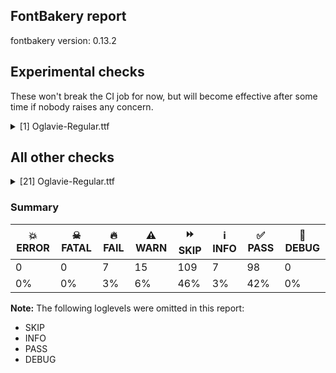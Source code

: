 ## FontBakery report

fontbakery version: 0.13.2





## Experimental checks

These won't break the CI job for now, but will become effective after some time if nobody raises any concern.


<details><summary>[1] Oglavie-Regular.ttf</summary>
<div>
<details>
    <summary>🔥 <b>FAIL</b> Check base characters have non-zero advance width. <a href="https://fontbakery.readthedocs.io/en/stable/fontbakery/checks/universal.html#base-has-width">base_has_width</a></summary>
    <div>







* 🔥 **FAIL** <p>The following glyphs had zero advance width:
- uniE005 (U+E005)</p>
 [code: zero-width-bases]



</div>
</details>
</div>
</details>




## All other checks



<details><summary>[21] Oglavie-Regular.ttf</summary>
<div>
<details>
    <summary>🔥 <b>FAIL</b> Checking OS/2 usWinAscent & usWinDescent. <a href="https://fontbakery.readthedocs.io/en/stable/fontbakery/checks/universal.html#family-win-ascent-and-descent">family/win_ascent_and_descent</a></summary>
    <div>







* 🔥 **FAIL** <p>OS/2.usWinAscent value should be equal or greater than 1040, but got 1020 instead</p>
 [code: ascent]



</div>
</details>

<details>
    <summary>🔥 <b>FAIL</b> Checking Vertical Metric Linegaps. <a href="https://fontbakery.readthedocs.io/en/stable/fontbakery/checks/universal.html#linegaps">linegaps</a></summary>
    <div>







* 🔥 **FAIL** <p>hhea lineGap is not equal to 0.</p>
<p><em>Overridden</em>: This check was originally a WARN but was
overridden by the universal profile:
For Google Fonts, all messages from this check are considered FAILs.</p>
 [code: hhea]



</div>
</details>

<details>
    <summary>🔥 <b>FAIL</b> Shapes languages in all GF glyphsets. <a href="https://fontbakery.readthedocs.io/en/stable/fontbakery/checks/googlefonts.html#googlefonts-glyphsets-shape-languages">googlefonts/glyphsets/shape_languages</a></summary>
    <div>







* 🔥 **FAIL** <p>GF_TransLatin_Arabic glyphset:</p>
<table>
<thead>
<tr>
<th align="left">FAIL messages</th>
<th align="left">Languages</th>
</tr>
</thead>
<tbody>
<tr>
<td align="left">Mandatory orthography codepoints:</td>
<td align="left"></td>
</tr>
<tr>
<td align="left">The following base characters are missing from the font: Ꙁ, ꙁ, ꙃ, Ꙃ</td>
<td align="left">cu_Cyrl (Church Slavic)</td>
</tr>
</tbody>
</table>
 [code: failed-language-shaping]



</div>
</details>

<details>
    <summary>🔥 <b>FAIL</b> Check Google Fonts glyph coverage. <a href="https://fontbakery.readthedocs.io/en/stable/fontbakery/checks/googlefonts.html#googlefonts-glyph-coverage">googlefonts/glyph_coverage</a></summary>
    <div>







* 🔥 **FAIL** <p>Missing required codepoints:</p>
<pre><code>- 0x0023 (NUMBER SIGN)


- 0x0024 (DOLLAR SIGN)


- 0x0025 (PERCENT SIGN)


- 0x0026 (AMPERSAND)


- 0x002B (PLUS SIGN)


- 0x0030 (DIGIT ZERO)


- 0x0031 (DIGIT ONE)


- 0x0032 (DIGIT TWO)


- 0x0033 (DIGIT THREE)


- 0x0034 (DIGIT FOUR)


- 0x0035 (DIGIT FIVE)


- 0x0036 (DIGIT SIX)


- 0x0037 (DIGIT SEVEN)


- 0x0038 (DIGIT EIGHT)


- 0x0039 (DIGIT NINE)


- 0x003C (LESS-THAN SIGN)


- 0x003D (EQUALS SIGN)


- 0x003E (GREATER-THAN SIGN)


- 0x003F (QUESTION MARK)


- 0x0040 (COMMERCIAL AT)


- 0x0041 (LATIN CAPITAL LETTER A)


- 0x0042 (LATIN CAPITAL LETTER B)


- 0x0043 (LATIN CAPITAL LETTER C)


- 0x0044 (LATIN CAPITAL LETTER D)


- 0x0045 (LATIN CAPITAL LETTER E)


- 0x0046 (LATIN CAPITAL LETTER F)


- 0x0047 (LATIN CAPITAL LETTER G)


- 0x0048 (LATIN CAPITAL LETTER H)


- 0x0049 (LATIN CAPITAL LETTER I)


- 0x004A (LATIN CAPITAL LETTER J)


- 0x004B (LATIN CAPITAL LETTER K)


- 0x004C (LATIN CAPITAL LETTER L)


- 0x004D (LATIN CAPITAL LETTER M)


- 0x004E (LATIN CAPITAL LETTER N)


- 0x004F (LATIN CAPITAL LETTER O)


- 0x0050 (LATIN CAPITAL LETTER P)


- 0x0051 (LATIN CAPITAL LETTER Q)


- 0x0052 (LATIN CAPITAL LETTER R)


- 0x0053 (LATIN CAPITAL LETTER S)


- 0x0054 (LATIN CAPITAL LETTER T)


- 0x0055 (LATIN CAPITAL LETTER U)


- 0x0056 (LATIN CAPITAL LETTER V)


- 0x0057 (LATIN CAPITAL LETTER W)


- 0x0058 (LATIN CAPITAL LETTER X)


- 0x0059 (LATIN CAPITAL LETTER Y)


- 0x005A (LATIN CAPITAL LETTER Z)


- 0x005C (REVERSE SOLIDUS)


- 0x005E (CIRCUMFLEX ACCENT)


- 0x005F (LOW LINE)


- 0x0061 (LATIN SMALL LETTER A)


- 0x0062 (LATIN SMALL LETTER B)


- 0x0063 (LATIN SMALL LETTER C)


- 0x0064 (LATIN SMALL LETTER D)


- 0x0065 (LATIN SMALL LETTER E)


- 0x0066 (LATIN SMALL LETTER F)


- 0x0067 (LATIN SMALL LETTER G)


- 0x0068 (LATIN SMALL LETTER H)


- 0x0069 (LATIN SMALL LETTER I)


- 0x006A (LATIN SMALL LETTER J)


- 0x006B (LATIN SMALL LETTER K)


- 0x006C (LATIN SMALL LETTER L)


- 0x006D (LATIN SMALL LETTER M)


- 0x006E (LATIN SMALL LETTER N)


- 0x006F (LATIN SMALL LETTER O)


- 0x0070 (LATIN SMALL LETTER P)


- 0x0071 (LATIN SMALL LETTER Q)


- 0x0072 (LATIN SMALL LETTER R)


- 0x0073 (LATIN SMALL LETTER S)


- 0x0074 (LATIN SMALL LETTER T)


- 0x0075 (LATIN SMALL LETTER U)


- 0x0076 (LATIN SMALL LETTER V)


- 0x0077 (LATIN SMALL LETTER W)


- 0x0078 (LATIN SMALL LETTER X)


- 0x0079 (LATIN SMALL LETTER Y)


- 0x007A (LATIN SMALL LETTER Z)


- 0x007B (LEFT CURLY BRACKET)


- 0x007C (VERTICAL LINE)


- 0x007D (RIGHT CURLY BRACKET)


- 0x007E (TILDE)


- 0x00A1 (INVERTED EXCLAMATION MARK)


- 0x00A2 (CENT SIGN)


- 0x00A3 (POUND SIGN)


- 0x00A5 (YEN SIGN)


- 0x00A7 (SECTION SIGN)


- 0x00A8 (DIAERESIS)


- 0x00A9 (COPYRIGHT SIGN)


- 0x00AA (FEMININE ORDINAL INDICATOR)


- 0x00AE (REGISTERED SIGN)


- 0x00AF (MACRON)


- 0x00B0 (DEGREE SIGN)


- 0x00B4 (ACUTE ACCENT)


- 0x00B8 (CEDILLA)


- 0x00BA (MASCULINE ORDINAL INDICATOR)


- 0x00BF (INVERTED QUESTION MARK)


- 0x00C0 (LATIN CAPITAL LETTER A WITH GRAVE)


- 0x00C1 (LATIN CAPITAL LETTER A WITH ACUTE)


- 0x00C2 (LATIN CAPITAL LETTER A WITH CIRCUMFLEX)


- 0x00C3 (LATIN CAPITAL LETTER A WITH TILDE)


- 0x00C4 (LATIN CAPITAL LETTER A WITH DIAERESIS)


- 0x00C5 (LATIN CAPITAL LETTER A WITH RING ABOVE)


- 0x00C6 (LATIN CAPITAL LETTER AE)


- 0x00C7 (LATIN CAPITAL LETTER C WITH CEDILLA)


- 0x00C8 (LATIN CAPITAL LETTER E WITH GRAVE)


- 0x00C9 (LATIN CAPITAL LETTER E WITH ACUTE)


- 0x00CA (LATIN CAPITAL LETTER E WITH CIRCUMFLEX)


- 0x00CB (LATIN CAPITAL LETTER E WITH DIAERESIS)


- 0x00CC (LATIN CAPITAL LETTER I WITH GRAVE)


- 0x00CD (LATIN CAPITAL LETTER I WITH ACUTE)


- 0x00CE (LATIN CAPITAL LETTER I WITH CIRCUMFLEX)


- 0x00CF (LATIN CAPITAL LETTER I WITH DIAERESIS)


- 0x00D0 (LATIN CAPITAL LETTER ETH)


- 0x00D1 (LATIN CAPITAL LETTER N WITH TILDE)


- 0x00D2 (LATIN CAPITAL LETTER O WITH GRAVE)


- 0x00D3 (LATIN CAPITAL LETTER O WITH ACUTE)


- 0x00D4 (LATIN CAPITAL LETTER O WITH CIRCUMFLEX)


- 0x00D5 (LATIN CAPITAL LETTER O WITH TILDE)


- 0x00D6 (LATIN CAPITAL LETTER O WITH DIAERESIS)


- 0x00D7 (MULTIPLICATION SIGN)


- 0x00D8 (LATIN CAPITAL LETTER O WITH STROKE)


- 0x00D9 (LATIN CAPITAL LETTER U WITH GRAVE)


- 0x00DA (LATIN CAPITAL LETTER U WITH ACUTE)


- 0x00DB (LATIN CAPITAL LETTER U WITH CIRCUMFLEX)


- 0x00DC (LATIN CAPITAL LETTER U WITH DIAERESIS)


- 0x00DD (LATIN CAPITAL LETTER Y WITH ACUTE)


- 0x00DE (LATIN CAPITAL LETTER THORN)


- 0x00DF (LATIN SMALL LETTER SHARP S)


- 0x00E0 (LATIN SMALL LETTER A WITH GRAVE)


- 0x00E1 (LATIN SMALL LETTER A WITH ACUTE)


- 0x00E2 (LATIN SMALL LETTER A WITH CIRCUMFLEX)


- 0x00E3 (LATIN SMALL LETTER A WITH TILDE)


- 0x00E4 (LATIN SMALL LETTER A WITH DIAERESIS)


- 0x00E5 (LATIN SMALL LETTER A WITH RING ABOVE)


- 0x00E6 (LATIN SMALL LETTER AE)


- 0x00E7 (LATIN SMALL LETTER C WITH CEDILLA)


- 0x00E8 (LATIN SMALL LETTER E WITH GRAVE)


- 0x00E9 (LATIN SMALL LETTER E WITH ACUTE)


- 0x00EA (LATIN SMALL LETTER E WITH CIRCUMFLEX)


- 0x00EB (LATIN SMALL LETTER E WITH DIAERESIS)


- 0x00EC (LATIN SMALL LETTER I WITH GRAVE)


- 0x00ED (LATIN SMALL LETTER I WITH ACUTE)


- 0x00EE (LATIN SMALL LETTER I WITH CIRCUMFLEX)


- 0x00EF (LATIN SMALL LETTER I WITH DIAERESIS)


- 0x00F0 (LATIN SMALL LETTER ETH)


- 0x00F1 (LATIN SMALL LETTER N WITH TILDE)


- 0x00F2 (LATIN SMALL LETTER O WITH GRAVE)


- 0x00F3 (LATIN SMALL LETTER O WITH ACUTE)


- 0x00F4 (LATIN SMALL LETTER O WITH CIRCUMFLEX)


- 0x00F5 (LATIN SMALL LETTER O WITH TILDE)


- 0x00F6 (LATIN SMALL LETTER O WITH DIAERESIS)


- 0x00F7 (DIVISION SIGN)


- 0x00F8 (LATIN SMALL LETTER O WITH STROKE)


- 0x00F9 (LATIN SMALL LETTER U WITH GRAVE)


- 0x00FA (LATIN SMALL LETTER U WITH ACUTE)


- 0x00FB (LATIN SMALL LETTER U WITH CIRCUMFLEX)


- 0x00FC (LATIN SMALL LETTER U WITH DIAERESIS)


- 0x00FD (LATIN SMALL LETTER Y WITH ACUTE)


- 0x00FE (LATIN SMALL LETTER THORN)


- 0x00FF (LATIN SMALL LETTER Y WITH DIAERESIS)


- 0x0100 (LATIN CAPITAL LETTER A WITH MACRON)


- 0x0101 (LATIN SMALL LETTER A WITH MACRON)


- 0x0102 (LATIN CAPITAL LETTER A WITH BREVE)


- 0x0103 (LATIN SMALL LETTER A WITH BREVE)


- 0x0104 (LATIN CAPITAL LETTER A WITH OGONEK)


- 0x0105 (LATIN SMALL LETTER A WITH OGONEK)


- 0x0106 (LATIN CAPITAL LETTER C WITH ACUTE)


- 0x0107 (LATIN SMALL LETTER C WITH ACUTE)


- 0x010A (LATIN CAPITAL LETTER C WITH DOT ABOVE)


- 0x010B (LATIN SMALL LETTER C WITH DOT ABOVE)


- 0x010C (LATIN CAPITAL LETTER C WITH CARON)


- 0x010D (LATIN SMALL LETTER C WITH CARON)


- 0x010E (LATIN CAPITAL LETTER D WITH CARON)


- 0x010F (LATIN SMALL LETTER D WITH CARON)


- 0x0110 (LATIN CAPITAL LETTER D WITH STROKE)


- 0x0111 (LATIN SMALL LETTER D WITH STROKE)


- 0x0112 (LATIN CAPITAL LETTER E WITH MACRON)


- 0x0113 (LATIN SMALL LETTER E WITH MACRON)


- 0x0116 (LATIN CAPITAL LETTER E WITH DOT ABOVE)


- 0x0117 (LATIN SMALL LETTER E WITH DOT ABOVE)


- 0x0118 (LATIN CAPITAL LETTER E WITH OGONEK)


- 0x0119 (LATIN SMALL LETTER E WITH OGONEK)


- 0x011A (LATIN CAPITAL LETTER E WITH CARON)


- 0x011B (LATIN SMALL LETTER E WITH CARON)


- 0x011E (LATIN CAPITAL LETTER G WITH BREVE)


- 0x011F (LATIN SMALL LETTER G WITH BREVE)


- 0x0120 (LATIN CAPITAL LETTER G WITH DOT ABOVE)


- 0x0121 (LATIN SMALL LETTER G WITH DOT ABOVE)


- 0x0122 (LATIN CAPITAL LETTER G WITH CEDILLA)


- 0x0123 (LATIN SMALL LETTER G WITH CEDILLA)


- 0x0126 (LATIN CAPITAL LETTER H WITH STROKE)


- 0x0127 (LATIN SMALL LETTER H WITH STROKE)


- 0x012A (LATIN CAPITAL LETTER I WITH MACRON)


- 0x012B (LATIN SMALL LETTER I WITH MACRON)


- 0x012E (LATIN CAPITAL LETTER I WITH OGONEK)


- 0x012F (LATIN SMALL LETTER I WITH OGONEK)


- 0x0130 (LATIN CAPITAL LETTER I WITH DOT ABOVE)


- 0x0131 (LATIN SMALL LETTER DOTLESS I)


- 0x0136 (LATIN CAPITAL LETTER K WITH CEDILLA)


- 0x0137 (LATIN SMALL LETTER K WITH CEDILLA)


- 0x0139 (LATIN CAPITAL LETTER L WITH ACUTE)


- 0x013A (LATIN SMALL LETTER L WITH ACUTE)


- 0x013B (LATIN CAPITAL LETTER L WITH CEDILLA)


- 0x013C (LATIN SMALL LETTER L WITH CEDILLA)


- 0x013D (LATIN CAPITAL LETTER L WITH CARON)


- 0x013E (LATIN SMALL LETTER L WITH CARON)


- 0x0141 (LATIN CAPITAL LETTER L WITH STROKE)


- 0x0142 (LATIN SMALL LETTER L WITH STROKE)


- 0x0143 (LATIN CAPITAL LETTER N WITH ACUTE)


- 0x0144 (LATIN SMALL LETTER N WITH ACUTE)


- 0x0145 (LATIN CAPITAL LETTER N WITH CEDILLA)


- 0x0146 (LATIN SMALL LETTER N WITH CEDILLA)


- 0x0147 (LATIN CAPITAL LETTER N WITH CARON)


- 0x0148 (LATIN SMALL LETTER N WITH CARON)


- 0x0150 (LATIN CAPITAL LETTER O WITH DOUBLE ACUTE)


- 0x0151 (LATIN SMALL LETTER O WITH DOUBLE ACUTE)


- 0x0152 (LATIN CAPITAL LIGATURE OE)


- 0x0153 (LATIN SMALL LIGATURE OE)


- 0x0154 (LATIN CAPITAL LETTER R WITH ACUTE)


- 0x0155 (LATIN SMALL LETTER R WITH ACUTE)


- 0x0158 (LATIN CAPITAL LETTER R WITH CARON)


- 0x0159 (LATIN SMALL LETTER R WITH CARON)


- 0x015A (LATIN CAPITAL LETTER S WITH ACUTE)


- 0x015B (LATIN SMALL LETTER S WITH ACUTE)


- 0x015E (LATIN CAPITAL LETTER S WITH CEDILLA)


- 0x015F (LATIN SMALL LETTER S WITH CEDILLA)


- 0x0160 (LATIN CAPITAL LETTER S WITH CARON)


- 0x0161 (LATIN SMALL LETTER S WITH CARON)


- 0x0164 (LATIN CAPITAL LETTER T WITH CARON)


- 0x0165 (LATIN SMALL LETTER T WITH CARON)


- 0x016A (LATIN CAPITAL LETTER U WITH MACRON)


- 0x016B (LATIN SMALL LETTER U WITH MACRON)


- 0x016E (LATIN CAPITAL LETTER U WITH RING ABOVE)


- 0x016F (LATIN SMALL LETTER U WITH RING ABOVE)


- 0x0170 (LATIN CAPITAL LETTER U WITH DOUBLE ACUTE)


- 0x0171 (LATIN SMALL LETTER U WITH DOUBLE ACUTE)


- 0x0172 (LATIN CAPITAL LETTER U WITH OGONEK)


- 0x0173 (LATIN SMALL LETTER U WITH OGONEK)


- 0x0174 (LATIN CAPITAL LETTER W WITH CIRCUMFLEX)


- 0x0175 (LATIN SMALL LETTER W WITH CIRCUMFLEX)


- 0x0176 (LATIN CAPITAL LETTER Y WITH CIRCUMFLEX)


- 0x0177 (LATIN SMALL LETTER Y WITH CIRCUMFLEX)


- 0x0178 (LATIN CAPITAL LETTER Y WITH DIAERESIS)


- 0x0179 (LATIN CAPITAL LETTER Z WITH ACUTE)


- 0x017A (LATIN SMALL LETTER Z WITH ACUTE)


- 0x017B (LATIN CAPITAL LETTER Z WITH DOT ABOVE)


- 0x017C (LATIN SMALL LETTER Z WITH DOT ABOVE)


- 0x017D (LATIN CAPITAL LETTER Z WITH CARON)


- 0x017E (LATIN SMALL LETTER Z WITH CARON)


- 0x0218 (LATIN CAPITAL LETTER S WITH COMMA BELOW)


- 0x0219 (LATIN SMALL LETTER S WITH COMMA BELOW)


- 0x021A (LATIN CAPITAL LETTER T WITH COMMA BELOW)


- 0x021B (LATIN SMALL LETTER T WITH COMMA BELOW)


- 0x0237 (LATIN SMALL LETTER DOTLESS J)


- 0x02C6 (MODIFIER LETTER CIRCUMFLEX ACCENT)


- 0x02C7 (CARON)


- 0x02D8 (BREVE)


- 0x02D9 (DOT ABOVE)


- 0x02DA (RING ABOVE)


- 0x02DB (OGONEK)


- 0x02DC (SMALL TILDE)


- 0x02DD (DOUBLE ACUTE ACCENT)


- 0x0302 (COMBINING CIRCUMFLEX ACCENT)


- 0x0303 (COMBINING TILDE)


- 0x0304 (COMBINING MACRON)


- 0x0307 (COMBINING DOT ABOVE)


- 0x030A (COMBINING RING ABOVE)


- 0x030B (COMBINING DOUBLE ACUTE ACCENT)


- 0x030C (COMBINING CARON)


- 0x0326 (COMBINING COMMA BELOW)


- 0x0327 (COMBINING CEDILLA)


- 0x0328 (COMBINING OGONEK)


- 0x1E80 (LATIN CAPITAL LETTER W WITH GRAVE)


- 0x1E81 (LATIN SMALL LETTER W WITH GRAVE)


- 0x1E82 (LATIN CAPITAL LETTER W WITH ACUTE)


- 0x1E83 (LATIN SMALL LETTER W WITH ACUTE)


- 0x1E84 (LATIN CAPITAL LETTER W WITH DIAERESIS)


- 0x1E85 (LATIN SMALL LETTER W WITH DIAERESIS)


- 0x1E9E (LATIN CAPITAL LETTER SHARP S)


- 0x1EF2 (LATIN CAPITAL LETTER Y WITH GRAVE)


- 0x1EF3 (LATIN SMALL LETTER Y WITH GRAVE)


- 0x2022 (BULLET)


- 0x2026 (HORIZONTAL ELLIPSIS)


- 0x2039 (SINGLE LEFT-POINTING ANGLE QUOTATION MARK)


- 0x203A (SINGLE RIGHT-POINTING ANGLE QUOTATION MARK)


- 0x20AC (EURO SIGN)


- 0x2122 (TRADE MARK SIGN)


- 0x2212 (MINUS SIGN)
</code></pre>
 [code: missing-codepoints]



</div>
</details>

<details>
    <summary>🔥 <b>FAIL</b> Ensure font can render its own name. <a href="https://fontbakery.readthedocs.io/en/stable/fontbakery/checks/googlefonts.html#googlefonts-render-own-name">googlefonts/render_own_name</a></summary>
    <div>







* 🔥 **FAIL** <p>.notdef glyphs were found when attempting to render Oglavie</p>
 [code: render-own-name]



</div>
</details>

<details>
    <summary>🔥 <b>FAIL</b> Check font follows the Google Fonts vertical metric schema <a href="https://fontbakery.readthedocs.io/en/stable/fontbakery/checks/googlefonts.html#googlefonts-vertical-metrics">googlefonts/vertical_metrics</a></summary>
    <div>







* 🔥 **FAIL** <p>OS/2.sTypoLineGap is &quot;90&quot; it should be 0</p>
 [code: bad-OS/2.sTypoLineGap]



* 🔥 **FAIL** <p>hhea.lineGap is &quot;90&quot; it should be 0</p>
 [code: bad-hhea.lineGap]



</div>
</details>

<details>
    <summary>⚠️ <b>WARN</b> Check mark characters are in GDEF mark glyph class. <a href="https://fontbakery.readthedocs.io/en/stable/fontbakery/checks/opentype.html#opentype-gdef-mark-chars">opentype/gdef_mark_chars</a></summary>
    <div>







* ⚠️ **WARN** <p>The following mark characters could be in the GDEF mark glyph class:
uni0484 (U+0484), uni0485 (U+0485), uni0488 (U+0488), uni0489 (U+0489) and uniA67D (U+A67D)</p>
 [code: mark-chars]



</div>
</details>

<details>
    <summary>⚠️ <b>WARN</b> Check GDEF mark glyph class doesn't have characters that are not marks. <a href="https://fontbakery.readthedocs.io/en/stable/fontbakery/checks/opentype.html#opentype-gdef-non-mark-chars">opentype/gdef_non_mark_chars</a></summary>
    <div>







* ⚠️ **WARN** <p>The following non-mark characters should not be in the GDEF mark glyph class:
U+A67E</p>
 [code: non-mark-chars]



</div>
</details>

<details>
    <summary>⚠️ <b>WARN</b> Check glyphs in mark glyph class are non-spacing. <a href="https://fontbakery.readthedocs.io/en/stable/fontbakery/checks/opentype.html#opentype-gdef-spacing-marks">opentype/gdef_spacing_marks</a></summary>
    <div>







* ⚠️ **WARN** <p>The following glyphs seem to be spacing (because they have width &gt; 0 on the hmtx table) so they may be in the GDEF mark glyph class by mistake, or they should have zero width instead:
acutecomb (U+0301), gravecomb (U+0300), uni0311 (U+0311), uni033E (U+033E), uni2DE1 (U+2DE1), uni2DE10487 (U+F4E1), uni2DE2 (U+2DE2), uni2DE20487 (U+F4E2), uni2DE3 (U+2DE3), uni2DE4 (U+2DE4), uni2DE5 (U+2DE5), uni2DE9 (U+2DE9), uni2DE90487 (U+F4E9), uni2DEA (U+2DEA), uni2DEA0487 (U+F4EA), uni2DEC (U+2DEC), uni2DEC0487 (U+F4EC), uni2DED (U+2DED), uni2DED0487 (U+F4ED), uni2DEF (U+2DEF), uni2DF1 (U+2DF1), uni2DF10487 (U+F4F1), uniA67E (U+A67E), uniE000 (U+E000), uniE002 (U+E002) and uniE004 (U+E004)</p>
 [code: spacing-mark-glyphs]



</div>
</details>

<details>
    <summary>⚠️ <b>WARN</b> Check if each glyph has the recommended amount of contours. <a href="https://fontbakery.readthedocs.io/en/stable/fontbakery/checks/universal.html#contour-count">contour_count</a></summary>
    <div>







* ⚠️ **WARN** <p>This check inspects the glyph outlines and detects the total number of contours in each of them. The expected values are infered from the typical ammounts of contours observed in a large collection of reference font families. The divergences listed below may simply indicate a significantly different design on some of your glyphs. On the other hand, some of these may flag actual bugs in the font such as glyphs mapped to an incorrect codepoint. Please consider reviewing the design and codepoint assignment of these to make sure they are correct.</p>
<p>The following glyphs do not have the recommended number of contours:</p>
<pre><code>- Glyph name: .null	Contours detected: 5	Expected: 0

- Glyph name: asterisk	Contours detected: 2	Expected: 1 or 4

- Glyph name: sfthyphen	Contours detected: 1	Expected: 0

- Glyph name: afii10070	Contours detected: 1	Expected: 2

- Glyph name: uni0450	Contours detected: 2	Expected: 3

- Glyph name: afii10071	Contours detected: 3	Expected: 4

- Glyph name: afii10103	Contours detected: 1	Expected: 2

- Glyph name: afii10105	Contours detected: 1	Expected: 2

- Glyph name: uni0464	Contours detected: 3	Expected: 1

- Glyph name: uni0465	Contours detected: 3	Expected: 1

- Glyph name: uni0468	Contours detected: 3	Expected: 2

- Glyph name: uni0469	Contours detected: 3	Expected: 2

- Glyph name: uni046C	Contours detected: 3	Expected: 2

- Glyph name: uni046D	Contours detected: 3	Expected: 2

- Glyph name: uni046E	Contours detected: 1	Expected: 2

- Glyph name: uni046F	Contours detected: 1	Expected: 2

- Glyph name: uni0480	Contours detected: 3	Expected: 1

- Glyph name: uni0481	Contours detected: 3	Expected: 1

- Glyph name: uni0484	Contours detected: 3	Expected: 1

- Glyph name: uni0485	Contours detected: 3	Expected: 1

- Glyph name: uni0488	Contours detected: 3	Expected: 8

- Glyph name: uni0489	Contours detected: 3	Expected: 8

- Glyph name: afii10050	Contours detected: 3	Expected: 1

- Glyph name: afii10098	Contours detected: 3	Expected: 1

- Glyph name: .null	Contours detected: 5	Expected: 0

- Glyph name: asterisk	Contours detected: 2	Expected: 1 or 4

- Glyph name: uni0450	Contours detected: 2	Expected: 3

- Glyph name: uni0464	Contours detected: 3	Expected: 1

- Glyph name: uni0465	Contours detected: 3	Expected: 1

- Glyph name: uni0468	Contours detected: 3	Expected: 2

- Glyph name: uni0469	Contours detected: 3	Expected: 2

- Glyph name: uni046C	Contours detected: 3	Expected: 2

- Glyph name: uni046D	Contours detected: 3	Expected: 2

- Glyph name: uni046E	Contours detected: 1	Expected: 2

- Glyph name: uni046F	Contours detected: 1	Expected: 2

- Glyph name: uni0480	Contours detected: 3	Expected: 1

- Glyph name: uni0481	Contours detected: 3	Expected: 1

- Glyph name: uni0484	Contours detected: 3	Expected: 1

- Glyph name: uni0485	Contours detected: 3	Expected: 1

- Glyph name: uni0488	Contours detected: 3	Expected: 8

- Glyph name: uni0489	Contours detected: 3	Expected: 8
</code></pre>
 [code: contour-count]



</div>
</details>

<details>
    <summary>⚠️ <b>WARN</b> Does the font contain a soft hyphen? <a href="https://fontbakery.readthedocs.io/en/stable/fontbakery/checks/universal.html#soft-hyphen">soft_hyphen</a></summary>
    <div>







* ⚠️ **WARN** <p>This font has a 'Soft Hyphen' character.</p>
 [code: softhyphen]



</div>
</details>

<details>
    <summary>⚠️ <b>WARN</b> Validate size, and resolution of article images, and ensure article page has minimum length and includes visual assets. <a href="https://fontbakery.readthedocs.io/en/stable/fontbakery/checks/googlefonts.html#googlefonts-article-images">googlefonts/article/images</a></summary>
    <div>







* ⚠️ **WARN** <p>Family metadata at fonts/ttf does not have an article.</p>
 [code: lacks-article]



</div>
</details>

<details>
    <summary>⚠️ <b>WARN</b> Check for codepoints not covered by METADATA subsets. <a href="https://fontbakery.readthedocs.io/en/stable/fontbakery/checks/googlefonts.html#googlefonts-metadata-unreachable-subsetting">googlefonts/metadata/unreachable_subsetting</a></summary>
    <div>







* ⚠️ **WARN** <p>The following codepoints supported by the font are not covered by
any subsets defined in the font's metadata file, and will never
be served. You can solve this by either manually adding additional
subset declarations to METADATA.pb, or by editing the glyphset
definitions.</p>
<ul>
<li>U+0306 COMBINING BREVE: try adding one of: tifinagh, old-permic</li>
<li>U+030F COMBINING DOUBLE GRAVE ACCENT: not included in any glyphset definition</li>
<li>U+0311 COMBINING INVERTED BREVE: try adding one of: todhri, coptic</li>
<li>U+033E COMBINING VERTICAL TILDE: not included in any glyphset definition</li>
<li>U+2003 EM SPACE: try adding nushu</li>
<li>U+2004 THREE-PER-EM SPACE: try adding symbols2</li>
<li>U+2005 FOUR-PER-EM SPACE: try adding symbols2</li>
<li>U+2006 SIX-PER-EM SPACE: try adding symbols2</li>
<li>U+2007 FIGURE SPACE: try adding symbols2</li>
<li>U+2008 PUNCTUATION SPACE: try adding symbols2</li>
<li>U+200A HAIR SPACE: try adding symbols2</li>
<li>U+200C ZERO WIDTH NON-JOINER: try adding one of: new-tai-lue, batak, oriya, kharoshthi, nko, pahawh-hmong, arabic, malayalam, meetei-mayek, myanmar, sharada, warang-citi, duployan, kaithi, masaram-gondi, newa, tai-tham, buginese, khudawadi, tai-viet, phags-pa, tirhuta, mandaic, brahmi, hanifi-rohingya, hatran, hebrew, gunjala-gondi, takri, balinese, tibetan, cham, tamil, manichaean, lao, khojki, syloti-nagri, tagalog, telugu, thai, sinhala, tifinagh, gurmukhi, yi, kannada, rejang, hanunoo, khmer, saurashtra, siddham, sogdian, chakma, syriac, devanagari, grantha, tai-le, zanabazar-square, bengali, kayah-li, lepcha, javanese, tagbanwa, mahajani, bhaiksuki, gujarati, psalter-pahlavi, sundanese, buhid, dogra, thaana, modi, limbu, avestan, mongolian</li>
<li>U+200D ZERO WIDTH JOINER: try adding one of: new-tai-lue, batak, oriya, kharoshthi, nko, pahawh-hmong, arabic, malayalam, meetei-mayek, myanmar, sharada, warang-citi, duployan, kaithi, masaram-gondi, newa, tai-tham, buginese, khudawadi, tai-viet, phags-pa, tirhuta, mandaic, brahmi, hanifi-rohingya, hebrew, gunjala-gondi, takri, balinese, tibetan, cham, tamil, manichaean, lao, khojki, syloti-nagri, tagalog, telugu, thai, sinhala, tifinagh, gurmukhi, yi, kannada, rejang, hanunoo, khmer, saurashtra, siddham, sogdian, chakma, syriac, devanagari, grantha, tai-le, zanabazar-square, bengali, kayah-li, lepcha, javanese, tagbanwa, mahajani, bhaiksuki, gujarati, old-hungarian, psalter-pahlavi, sundanese, buhid, dogra, thaana, modi, limbu, avestan, mongolian</li>
<li>U+202F NARROW NO-BREAK SPACE: try adding one of: mongolian, yi, phags-pa</li>
<li>U+2E2F VERTICAL TILDE: not included in any glyphset definition</li>
<li>U+E000 : not included in any glyphset definition</li>
<li>U+E002 : not included in any glyphset definition</li>
<li>U+E004 : not included in any glyphset definition</li>
<li>U+E005 : not included in any glyphset definition</li>
<li>U+F4E1 : not included in any glyphset definition</li>
<li>U+F4E2 : not included in any glyphset definition</li>
<li>U+F4E9 : not included in any glyphset definition</li>
<li>U+F4EA : not included in any glyphset definition</li>
<li>U+F4EC : not included in any glyphset definition</li>
<li>U+F4ED : not included in any glyphset definition</li>
<li>U+F4F1 : not included in any glyphset definition</li>
</ul>
<p>Or you can add the above codepoints to one of the subsets supported by the font: <code>cyrillic</code>, <code>cyrillic-ext</code>, <code>latin-ext</code></p>
 [code: unreachable-subsetting]



</div>
</details>

<details>
    <summary>⚠️ <b>WARN</b> Ensure dotted circle glyph is present and can attach marks. <a href="https://fontbakery.readthedocs.io/en/stable/fontbakery/checks/universal.html#dotted-circle">dotted_circle</a></summary>
    <div>







* ⚠️ **WARN** <p>No dotted circle glyph present</p>
 [code: missing-dotted-circle]



</div>
</details>

<details>
    <summary>⚠️ <b>WARN</b> Ensure soft_dotted characters lose their dot when combined with marks that replace the dot. <a href="https://fontbakery.readthedocs.io/en/stable/fontbakery/checks/universal.html#soft-dotted">soft_dotted</a></summary>
    <div>







* ⚠️ **WARN** <p>The dot of soft dotted characters used in orthographies <em>must</em> disappear in the following strings: і́</p>
<p>The dot of soft dotted characters <em>should</em> disappear in other cases, for example: і̀ і̆ і̏ і̑ і̾ і҃ і҄ і҅ і҆ і҇ іⷡ іⷢ іⷣ іⷤ іⷥ іⷩ іⷪ іⷬ іⷭ іⷮ</p>
 [code: soft-dotted]



</div>
</details>

<details>
    <summary>⚠️ <b>WARN</b> Are there any misaligned on-curve points? <a href="https://fontbakery.readthedocs.io/en/stable/fontbakery/checks/universal.html#outline-alignment-miss">outline_alignment_miss</a></summary>
    <div>







* ⚠️ **WARN** <p>The following glyphs have on-curve points which have potentially incorrect y coordinates:</p>
<pre><code>* acutecomb (U+0301): X=-184.0,Y=698.0 (should be at cap-height 700?)

* afii10022 (U+0415): X=187.5,Y=2.0 (should be at baseline 0?)

* afii10022 (U+0415): X=83.5,Y=700.5 (should be at cap-height 700?)

* afii10023 (U+0401): X=187.5,Y=2.0 (should be at baseline 0?)

* afii10023 (U+0401): X=83.5,Y=700.5 (should be at cap-height 700?)

* afii10053 (U+0404): X=187.5,Y=2.0 (should be at baseline 0?)

* afii10053 (U+0404): X=83.5,Y=700.5 (should be at cap-height 700?)

* afii10070 (U+0435): X=187.5,Y=2.0 (should be at baseline 0?)

* afii10070 (U+0435): X=83.5,Y=700.5 (should be at cap-height 700?)

* afii10071 (U+0451): X=187.5,Y=2.0 (should be at baseline 0?)

* afii10071 (U+0451): X=83.5,Y=700.5 (should be at cap-height 700?)

* afii10101 (U+0454): X=187.5,Y=2.0 (should be at baseline 0?)

* afii10101 (U+0454): X=83.5,Y=700.5 (should be at cap-height 700?)

* uni0400 (U+0400): X=187.5,Y=2.0 (should be at baseline 0?)

* uni0400 (U+0400): X=83.5,Y=700.5 (should be at cap-height 700?)

* uni042D (U+042D): X=297.5,Y=700.5 (should be at cap-height 700?)

* uni042D (U+042D): X=193.5,Y=2.0 (should be at baseline 0?)

* uni044D (U+044D): X=297.5,Y=700.5 (should be at cap-height 700?)

* uni044D (U+044D): X=193.5,Y=2.0 (should be at baseline 0?)

* uni0450 (U+0450): X=187.5,Y=2.0 (should be at baseline 0?)

* uni0450 (U+0450): X=83.5,Y=700.5 (should be at cap-height 700?)

* uni046A (U+046A): X=207.5,Y=700.5 (should be at cap-height 700?)

* uni046B (U+046B): X=207.5,Y=700.5 (should be at cap-height 700?)

* uni0470 (U+0470): X=437.0,Y=698.0 (should be at cap-height 700?)

* uni0471 (U+0471): X=437.0,Y=698.0 (should be at cap-height 700?)

* uni0474 (U+0474): X=348.5,Y=701.0 (should be at cap-height 700?)

* uni0475 (U+0475): X=348.5,Y=701.0 (should be at cap-height 700?)

* uni0476 (U+0476): X=348.5,Y=701.0 (should be at cap-height 700?)

* uni0477 (U+0477): X=348.5,Y=701.0 (should be at cap-height 700?)

* uni047A (U+047A): X=296.0,Y=-2.0 (should be at baseline 0?)

* uni047A (U+047A): X=222.0,Y=-2.0 (should be at baseline 0?)

* uni047B (U+047B): X=296.0,Y=-2.0 (should be at baseline 0?)

* uni047B (U+047B): X=222.0,Y=-2.0 (should be at baseline 0?)

* uni0486 (U+0486): X=-65.5,Y=701.5 (should be at cap-height 700?)

* uni2DE20487 (U+F4E2): X=81.0,Y=699.0 (should be at cap-height 700?)

* uni2DE20487 (U+F4E2): X=10.0,Y=699.0 (should be at cap-height 700?)

* uni2DE5 (U+2DE5): X=-251.0,Y=698.0 (should be at cap-height 700?)

* uni2DEA0487 (U+F4EA): X=9.0,Y=702.0 (should be at cap-height 700?)

* uni2DEA0487 (U+F4EA): X=-62.0,Y=702.0 (should be at cap-height 700?)

* uni2DED0487 (U+F4ED): X=4.0,Y=702.0 (should be at cap-height 700?)

* uni2DEF (U+2DEF): X=-121.5,Y=701.0 (should be at cap-height 700?)

* uniE005 (U+E005): X=-300.0,Y=698.0 (should be at cap-height 700?)
</code></pre>
 [code: found-misalignments]



</div>
</details>

<details>
    <summary>⚠️ <b>WARN</b> Do any segments have colinear vectors? <a href="https://fontbakery.readthedocs.io/en/stable/fontbakery/checks/universal.html#outline-colinear-vectors">outline_colinear_vectors</a></summary>
    <div>







* ⚠️ **WARN** <p>The following glyphs have colinear vectors:</p>
<pre><code>* afii10062 (U+040E): L&lt;&lt;198.0,328.0&gt;--&lt;196.0,94.0&gt;&gt; -&gt; L&lt;&lt;196.0,94.0&gt;--&lt;196.0,91.0&gt;&gt;

* afii10062 (U+040E): L&lt;&lt;217.0,621.0&gt;--&lt;198.0,328.0&gt;&gt; -&gt; L&lt;&lt;198.0,328.0&gt;--&lt;196.0,94.0&gt;&gt;

* afii10110 (U+045E): L&lt;&lt;198.0,328.0&gt;--&lt;196.0,94.0&gt;&gt; -&gt; L&lt;&lt;196.0,94.0&gt;--&lt;196.0,91.0&gt;&gt;

* afii10110 (U+045E): L&lt;&lt;217.0,621.0&gt;--&lt;198.0,328.0&gt;&gt; -&gt; L&lt;&lt;198.0,328.0&gt;--&lt;196.0,94.0&gt;&gt;

* uni0423 (U+0423): L&lt;&lt;198.0,328.0&gt;--&lt;196.0,94.0&gt;&gt; -&gt; L&lt;&lt;196.0,94.0&gt;--&lt;196.0,91.0&gt;&gt;

* uni0423 (U+0423): L&lt;&lt;217.0,621.0&gt;--&lt;198.0,328.0&gt;&gt; -&gt; L&lt;&lt;198.0,328.0&gt;--&lt;196.0,94.0&gt;&gt;

* uni0443 (U+0443): L&lt;&lt;198.0,328.0&gt;--&lt;196.0,94.0&gt;&gt; -&gt; L&lt;&lt;196.0,94.0&gt;--&lt;196.0,91.0&gt;&gt;

* uni0443 (U+0443): L&lt;&lt;217.0,621.0&gt;--&lt;198.0,328.0&gt;&gt; -&gt; L&lt;&lt;198.0,328.0&gt;--&lt;196.0,94.0&gt;&gt;

* uni0478 (U+0478): L&lt;&lt;519.0,328.0&gt;--&lt;517.0,94.0&gt;&gt; -&gt; L&lt;&lt;517.0,94.0&gt;--&lt;517.0,91.0&gt;&gt;

* uni0478 (U+0478): L&lt;&lt;538.0,621.0&gt;--&lt;519.0,328.0&gt;&gt; -&gt; L&lt;&lt;519.0,328.0&gt;--&lt;517.0,94.0&gt;&gt;

* uni0479 (U+0479): L&lt;&lt;519.0,328.0&gt;--&lt;517.0,94.0&gt;&gt; -&gt; L&lt;&lt;517.0,94.0&gt;--&lt;517.0,91.0&gt;&gt;

* uni0479 (U+0479): L&lt;&lt;538.0,621.0&gt;--&lt;519.0,328.0&gt;&gt; -&gt; L&lt;&lt;519.0,328.0&gt;--&lt;517.0,94.0&gt;&gt;
</code></pre>
 [code: found-colinear-vectors]



</div>
</details>

<details>
    <summary>⚠️ <b>WARN</b> Do outlines contain any jaggy segments? <a href="https://fontbakery.readthedocs.io/en/stable/fontbakery/checks/universal.html#outline-jaggy-segments">outline_jaggy_segments</a></summary>
    <div>







* ⚠️ **WARN** <p>The following glyphs have jaggy segments:</p>
<pre><code>* afii10035 (U+0421): B&lt;&lt;145.5,21.0&gt;-&lt;137.0,14.0&gt;-&lt;127.0,12.0&gt;&gt;/L&lt;&lt;127.0,12.0&gt;--&lt;132.0,12.0&gt;&gt; = 11.309932474020195

* afii10062 (U+040E): L&lt;&lt;132.0,800.0&gt;--&lt;179.0,368.0&gt;&gt;/L&lt;&lt;179.0,368.0&gt;--&lt;196.0,627.0&gt;&gt; = 9.964487062704945

* afii10083 (U+0441): B&lt;&lt;145.5,21.0&gt;-&lt;137.0,14.0&gt;-&lt;127.0,12.0&gt;&gt;/L&lt;&lt;127.0,12.0&gt;--&lt;132.0,12.0&gt;&gt; = 11.309932474020195

* afii10110 (U+045E): L&lt;&lt;132.0,800.0&gt;--&lt;179.0,368.0&gt;&gt;/L&lt;&lt;179.0,368.0&gt;--&lt;196.0,627.0&gt;&gt; = 9.964487062704945

* uni0423 (U+0423): L&lt;&lt;132.0,800.0&gt;--&lt;179.0,368.0&gt;&gt;/L&lt;&lt;179.0,368.0&gt;--&lt;196.0,627.0&gt;&gt; = 9.964487062704945

* uni0443 (U+0443): L&lt;&lt;132.0,800.0&gt;--&lt;179.0,368.0&gt;&gt;/L&lt;&lt;179.0,368.0&gt;--&lt;196.0,627.0&gt;&gt; = 9.964487062704945

* uni0474 (U+0474): L&lt;&lt;145.0,800.0&gt;--&lt;199.0,73.0&gt;&gt;/L&lt;&lt;199.0,73.0&gt;--&lt;227.0,641.0&gt;&gt; = 7.070161950464848

* uni0475 (U+0475): L&lt;&lt;145.0,800.0&gt;--&lt;199.0,73.0&gt;&gt;/L&lt;&lt;199.0,73.0&gt;--&lt;227.0,641.0&gt;&gt; = 7.070161950464848

* uni0476 (U+0476): L&lt;&lt;145.0,800.0&gt;--&lt;199.0,73.0&gt;&gt;/L&lt;&lt;199.0,73.0&gt;--&lt;227.0,641.0&gt;&gt; = 7.070161950464848

* uni0477 (U+0477): L&lt;&lt;145.0,800.0&gt;--&lt;199.0,73.0&gt;&gt;/L&lt;&lt;199.0,73.0&gt;--&lt;227.0,641.0&gt;&gt; = 7.070161950464848

* uni0478 (U+0478): L&lt;&lt;453.0,800.0&gt;--&lt;500.0,368.0&gt;&gt;/L&lt;&lt;500.0,368.0&gt;--&lt;517.0,627.0&gt;&gt; = 9.964487062704945

* uni0479 (U+0479): L&lt;&lt;453.0,800.0&gt;--&lt;500.0,368.0&gt;&gt;/L&lt;&lt;500.0,368.0&gt;--&lt;517.0,627.0&gt;&gt; = 9.964487062704945

* uniA64A (U+A64A): L&lt;&lt;155.0,800.0&gt;--&lt;185.0,314.0&gt;&gt;/L&lt;&lt;185.0,314.0&gt;--&lt;200.0,627.0&gt;&gt; = 6.275999560114337

* uniA64B (U+A64B): L&lt;&lt;155.0,800.0&gt;--&lt;185.0,314.0&gt;&gt;/L&lt;&lt;185.0,314.0&gt;--&lt;200.0,627.0&gt;&gt; = 6.275999560114337
</code></pre>
 [code: found-jaggy-segments]



</div>
</details>

<details>
    <summary>⚠️ <b>WARN</b> Do outlines contain any semi-vertical or semi-horizontal lines? <a href="https://fontbakery.readthedocs.io/en/stable/fontbakery/checks/universal.html#outline-semi-vertical">outline_semi_vertical</a></summary>
    <div>







* ⚠️ **WARN** <p>The following glyphs have semi-vertical/semi-horizontal lines:</p>
<pre><code>* afii10062 (U+040E): L&lt;&lt;176.0,95.0&gt;--&lt;177.0,291.0&gt;&gt;

* afii10062 (U+040E): L&lt;&lt;198.0,328.0&gt;--&lt;196.0,94.0&gt;&gt;

* afii10110 (U+045E): L&lt;&lt;176.0,95.0&gt;--&lt;177.0,291.0&gt;&gt;

* afii10110 (U+045E): L&lt;&lt;198.0,328.0&gt;--&lt;196.0,94.0&gt;&gt;

* uni0423 (U+0423): L&lt;&lt;176.0,95.0&gt;--&lt;177.0,291.0&gt;&gt;

* uni0423 (U+0423): L&lt;&lt;198.0,328.0&gt;--&lt;196.0,94.0&gt;&gt;

* uni0443 (U+0443): L&lt;&lt;176.0,95.0&gt;--&lt;177.0,291.0&gt;&gt;

* uni0443 (U+0443): L&lt;&lt;198.0,328.0&gt;--&lt;196.0,94.0&gt;&gt;

* uni046A (U+046A): L&lt;&lt;72.0,799.0&gt;--&lt;474.0,800.0&gt;&gt;

* uni046B (U+046B): L&lt;&lt;72.0,799.0&gt;--&lt;474.0,800.0&gt;&gt;

* uni0478 (U+0478): L&lt;&lt;497.0,95.0&gt;--&lt;498.0,291.0&gt;&gt;

* uni0478 (U+0478): L&lt;&lt;519.0,328.0&gt;--&lt;517.0,94.0&gt;&gt;

* uni0479 (U+0479): L&lt;&lt;497.0,95.0&gt;--&lt;498.0,291.0&gt;&gt;

* uni0479 (U+0479): L&lt;&lt;519.0,328.0&gt;--&lt;517.0,94.0&gt;&gt;
</code></pre>
 [code: found-semi-vertical]



</div>
</details>

<details>
    <summary>⚠️ <b>WARN</b> Ensure fonts have ScriptLangTags declared on the 'meta' table. <a href="https://fontbakery.readthedocs.io/en/stable/fontbakery/checks/googlefonts.html#googlefonts-meta-script-lang-tags">googlefonts/meta/script_lang_tags</a></summary>
    <div>







* ⚠️ **WARN** <p>This font file does not have a 'meta' table.</p>
 [code: lacks-meta-table]



</div>
</details>

<details>
    <summary>⚠️ <b>WARN</b> Checking OS/2 achVendID. <a href="https://fontbakery.readthedocs.io/en/stable/fontbakery/checks/googlefonts.html#googlefonts-vendor-id">googlefonts/vendor_id</a></summary>
    <div>







* ⚠️ **WARN** <p>OS/2 VendorID value '    ' is not yet recognized. If you registered it recently, then it's safe to ignore this warning message. Otherwise, you should set it to your own unique 4 character code, and register it with Microsoft at <a href="https://www.microsoft.com/typography/links/vendorlist.aspx">https://www.microsoft.com/typography/links/vendorlist.aspx</a></p>
 [code: unknown]



</div>
</details>
</div>
</details>




### Summary

| 💥 ERROR | ☠ FATAL | 🔥 FAIL | ⚠️ WARN | ⏩ SKIP | ℹ️ INFO | ✅ PASS | 🔎 DEBUG | 
| ---|---|---|---|---|---|---|---|
| 0 | 0 | 7 | 15 | 109 | 7 | 98 | 0 | 
| 0% | 0% | 3% | 6% | 46% | 3% | 42% | 0% | 



**Note:** The following loglevels were omitted in this report:


* SKIP
* INFO
* PASS
* DEBUG
